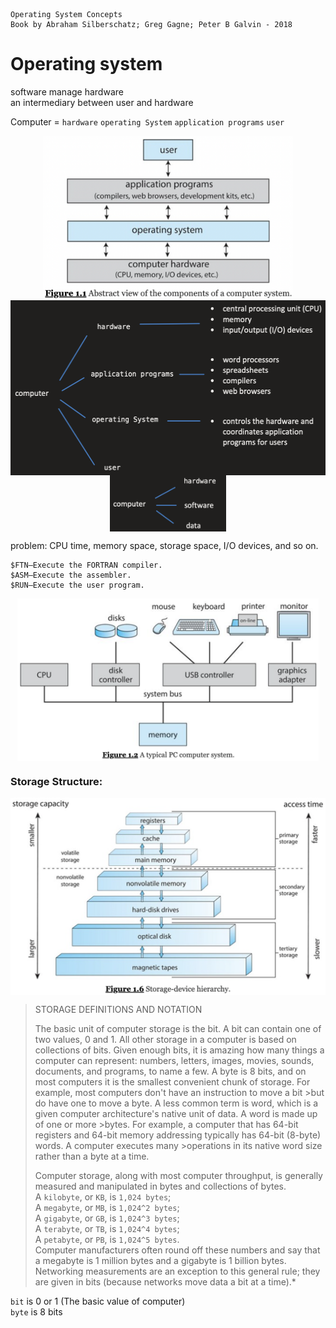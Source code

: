     Operating System Concepts
    Book by Abraham Silberschatz; Greg Gagne; Peter B Galvin - 2018

#   Operating system

software manage hardware  
an intermediary between user and hardware  

Computer = `hardware` `operating System` `application programs` `user`
<div  align="center" width = auto height = auto >    
<img src="ExtraFiles/PhotoFiles/OperaterSystemFigure1-1.png" width = "400" align=center />
</div>

<div  align="center" >    
<img src="ExtraFiles/PhotoFiles/self1.2.png" height = "280" align=center />
</div> 
<div  align="center" >   
<img src="ExtraFiles/PhotoFiles/self1.1.png"height = "90" align=center />
</div> 

problem: CPU time, memory space, storage space, I/O devices, and so on.

```
$FTN—Execute the FORTRAN compiler.  
$ASM—Execute the assembler.  
$RUN—Execute the user program. 
```

<div  align="center">  
<img src="ExtraFiles/PhotoFiles/OperaterSystemFigure1-3.png" height = "260" align=center />
</div> 

###  Storage Structure: 
<div  align="center" width = auto > 
<img src="ExtraFiles/PhotoFiles/OperaterSystemFigure1-2.png" width = "620" align=center />
</div>  

>STORAGE DEFINITIONS AND NOTATION
>
>The basic unit of computer storage is the bit. A bit can contain one of two values, 0 and 1. All other storage in a computer is based on collections of bits. Given enough bits, it is amazing how many things a computer can represent: numbers, letters, images, movies, sounds, documents, and programs, to name a few. A byte is 8 bits, and on most computers it is the smallest convenient chunk of storage. For example, most computers don't have an instruction to move a bit >but do have one to move a byte. A less common term is word, which is a given computer architecture's native unit of data. A word is made up of one or more >bytes. For example, a computer that has 64-bit registers and 64-bit memory addressing typically has 64-bit (8-byte) words. A computer executes many >operations in its native word size rather than a byte at a time.
>
>Computer storage, along with most computer throughput, is generally measured and manipulated in bytes and collections of bytes.   
>A `kilobyte`, or `KB`, is `1,024 bytes`;  
>A `megabyte`, or `MB`, is `1,024^2 bytes`;   
>A `gigabyte`, or `GB`, is `1,024^3 bytes`;  
>A `terabyte`, or `TB`, is `1,024^4 bytes`;   
>A `petabyte`, or `PB`, is `1,024^5 bytes`.   
>Computer manufacturers often round off these numbers and say that a megabyte is 1 million bytes and a gigabyte is 1 billion bytes. Networking measurements are an exception to this general rule; they are given in bits (because networks move data a bit at a time).*

`bit` is 0 or 1 (The basic value of computer)  
`byte` is 8 bits

